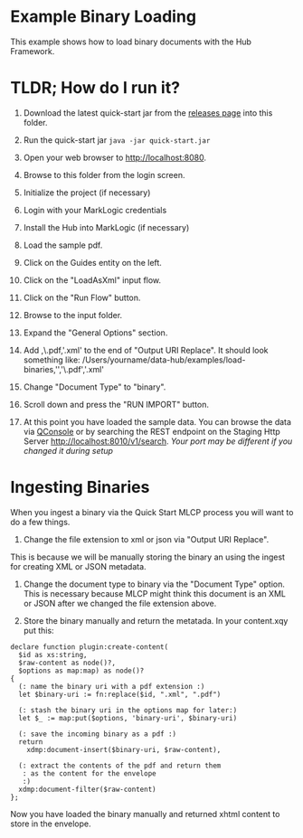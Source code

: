 # Example Binary Loading
This example shows how to load binary documents with the Hub Framework.

# TLDR; How do I run it?
1. Download the latest quick-start jar from the [releases page](https://github.com/marklogic-community/marklogic-data-hub/releases) into this folder.

1. Run the quick-start jar `java -jar quick-start.jar`

1. Open your web browser to [http://localhost:8080](http://localhost:8080).

1. Browse to this folder from the login screen.

1. Initialize the project (if necessary)

1. Login with your MarkLogic credentials

1. Install the Hub into MarkLogic (if necessary)

1. Load the sample pdf.

  1. Click on the Guides entity on the left.
  1. Click on the "LoadAsXml" input flow.
  1. Click on the "Run Flow" button.
  1. Browse to the input folder.
  1. Expand the "General Options" section.
  1. Add ,\\.pdf,'.xml' to the end of "Output URI Replace". It should look something like: /Users/yourname/data-hub/examples/load-binaries,'','\\.pdf','.xml'
  1. Change "Document Type" to "binary".
  1. Scroll down and press the "RUN IMPORT" button.

1. At this point you have loaded the sample data. You can browse the data via [QConsole](http://localhost:8000/qconsole) or by searching the REST endpoint on the Staging Http Server [http://localhost:8010/v1/search](http://localhost:8010/v1/search). *Your port may be different if you changed it during setup*

# Ingesting Binaries

When you ingest a binary via the Quick Start MLCP process you will want to do a few things.

1. Change the file extension to xml or json via "Output URI Replace".

This is because we will be manually storing the binary an using the ingest for creating XML or JSON metadata.

1. Change the document type to binary via the "Document Type" option. This is necessary because MLCP might think this document is an XML or JSON after we changed the file extension above.

1. Store the binary manually and return the metatada. In your content.xqy put this:

```xquery
declare function plugin:create-content(
  $id as xs:string,
  $raw-content as node()?,
  $options as map:map) as node()?
{
  (: name the binary uri with a pdf extension :)
  let $binary-uri := fn:replace($id, ".xml", ".pdf")

  (: stash the binary uri in the options map for later:)
  let $_ := map:put($options, 'binary-uri', $binary-uri)

  (: save the incoming binary as a pdf :)
  return
    xdmp:document-insert($binary-uri, $raw-content),

  (: extract the contents of the pdf and return them
   : as the content for the envelope
   :)
  xdmp:document-filter($raw-content)
};
```

Now you have loaded the binary manually and returned xhtml content to store in the envelope.
